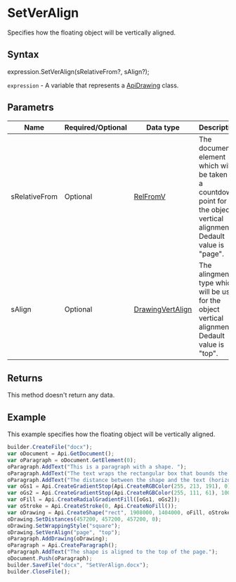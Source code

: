# SetVerAlign

Specifies how the floating object will be vertically aligned.

## Syntax

expression.SetVerAlign(sRelativeFrom?, sAlign?);

`expression` - A variable that represents a [ApiDrawing](../ApiDrawing.md) class.

## Parametrs

| **Name** | **Required/Optional** | **Data type** | **Description** |
| ------------- | ------------- | ------------- | ------------- |
| sRelativeFrom | Optional | [RelFromV](../../../Enumerations/RelFromV.md) | The document element which will be taken as a countdown point for the object vertical alignment. Dedault value is "page". |
| sAlign | Optional | [DrawingVertAlign](../../../Enumerations/DrawingVertAlign.md) | The alingment type which will be used for the object vertical alignment. Dedault value is "top". |

## Returns

This method doesn't return any data.

## Example

This example specifies how the floating object will be vertically aligned.

```javascript
builder.CreateFile("docx");
var oDocument = Api.GetDocument();
var oParagraph = oDocument.GetElement(0);
oParagraph.AddText("This is a paragraph with a shape. ");
oParagraph.AddText("The text wraps the rectangular box that bounds the object. ");
oParagraph.AddText("The distance between the shape and the text (horizontally) is half an inch (457200 English measure units).");
var oGs1 = Api.CreateGradientStop(Api.CreateRGBColor(255, 213, 191), 0);
var oGs2 = Api.CreateGradientStop(Api.CreateRGBColor(255, 111, 61), 100000);
var oFill = Api.CreateRadialGradientFill([oGs1, oGs2]);
var oStroke = Api.CreateStroke(0, Api.CreateNoFill());
var oDrawing = Api.CreateShape("rect", 1908000, 1404000, oFill, oStroke);
oDrawing.SetDistances(457200, 457200, 457200, 0);
oDrawing.SetWrappingStyle("square");
oDrawing.SetVerAlign("page", "top");
oParagraph.AddDrawing(oDrawing);
oParagraph = Api.CreateParagraph();
oParagraph.AddText("The shape is aligned to the top of the page.");
oDocument.Push(oParagraph);
builder.SaveFile("docx", "SetVerAlign.docx");
builder.CloseFile();
```